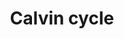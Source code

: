 ---
annotations:
- type: Pathway Ontology
  value: photosynthesis pathway
authors:
- Anwesha
- Sbohler
- Mkutmon
- Egonw
description: This plant pathway represents the Calvin cycle (chloroplast). The primary
  site of CO2 fixation in C3 plants. CO2 is fixated onto ribulose-1,5-bishosphate
  to produce 3-phosphoglycerate. Part of the 3-phosphoglycerate is exported to the
  glycolysis (WP2862) while the rest is regenerated into ribulose-1,5-bisphosphate.
  The process uses NADPH and ATP that have been generated by the photosynthetic electon
  transport chain (WP2861).
last-edited: 2019-01-23
organisms:
- Populus trichocarpa
redirect_from:
- /index.php/Pathway:WP2860
- /instance/WP2860
schema-jsonld:
- '@context': https://schema.org/
  '@id': https://wikipathways.github.io/pathways/WP2860.html
  '@type': Dataset
  creator:
    '@type': Organization
    name: WikiPathways
  description: This plant pathway represents the Calvin cycle (chloroplast). The primary
    site of CO2 fixation in C3 plants. CO2 is fixated onto ribulose-1,5-bishosphate
    to produce 3-phosphoglycerate. Part of the 3-phosphoglycerate is exported to the
    glycolysis (WP2862) while the rest is regenerated into ribulose-1,5-bisphosphate.
    The process uses NADPH and ATP that have been generated by the photosynthetic
    electon transport chain (WP2861).
  keywords:
  - ribulose-5-phosphate
  - carbonic acid
  - transketolase
  - phosphoglycerate kinase
  - fructose-1,6-bisphosphatase
  - glyceraldehyde-3-phosphate dehydrogenase
  - carbonic anhydrase
  - ADP
  - sedoheptulose-1,7-bisphosphatase
  - erythrose-4-phosphate
  - ribulose-1,5-bisphosphate
  - 3-phosphoglycerate
  - NADP+
  - RuBisCO activase
  - fructose-1,6-bisphosphate
  - dihydroxy-acetone phosphate
  - RuBisCO subunit binding
  - sedoheptulose-7-phosphate
  - phosphoribulokinase
  - ribulose-5-phosphate-3-epimerase
  - NADPH
  - ribulose-5-phosphate epimerase
  - glyceraldehyde-3-phosphate
  - sedoheptulose-1,7-bisphosphate
  - ATP
  - ribose-5-phosphate
  - aldolase
  - carbon dioxide
  - 1,3-bisphosphoglycerate
  - xylulose-5-phosphate
  - fructose-6-phosphate
  - RuBisCO
  license: CC0
  name: Calvin cycle
seo: CreativeWork
title: Calvin cycle
wpid: WP2860
---